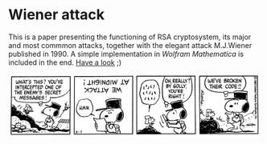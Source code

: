 # Wiener attack

This is a paper presenting the functioning of RSA cryptosystem, its major and most commmon attacks, together with the elegant attack M.J.Wiener published in 1990. A simple implementation in *Wolfram Mathematica* is included in the end. [Have a look](https://nbviewer.jupyter.org/github/MatteoGiorgi/Wiener-Attack/blob/master/wiener_attack.pdf) ;)

<p align="center">
  <img width="500" src="assets/images/snoopy.gif"/>
</p>
